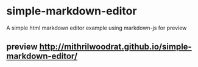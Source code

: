 # simple-markdown-editor
A simple html markdown editor example using markdown-js for preview
## preview <http://mithrilwoodrat.github.io/simple-markdown-editor/>
